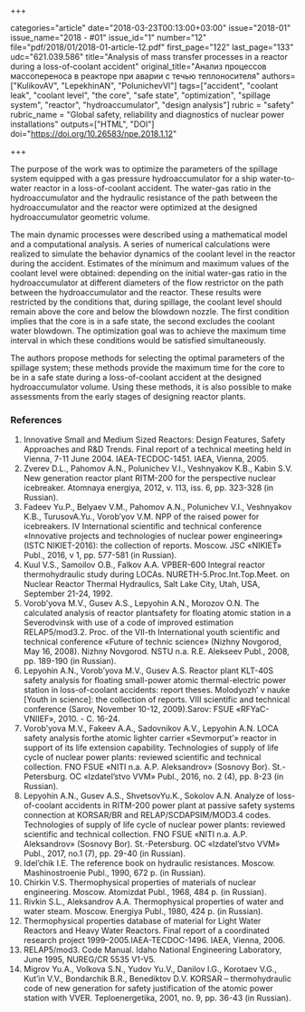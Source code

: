 +++

categories="article"
date="2018-03-23T00:13:00+03:00"
issue="2018-01"
issue_name="2018 - #01"
issue_id="1"
number="12"
file="pdf/2018/01/2018-01-article-12.pdf"
first_page="122"
last_page="133"
udc="621.039.586"
title="Analysis of mass transfer processes in a reactor during a loss-of-coolant accident"
original_title="Анализ процессов массопереноса в реакторе при аварии с течью теплоносителя"
authors=["KulikovAV", "LepekhinAN", "PolunichevVI"]
tags=["accident", "coolant leak", "coolant level", "the core", "safe state", "optimization", "spillage system", "reactor", "hydroaccumulator", "design analysis"]
rubric = "safety"
rubric_name = "Global safety, reliability and diagnostics of nuclear power installations"
outputs=["HTML", "DOI"]
doi="https://doi.org/10.26583/npe.2018.1.12"

+++

The purpose of the work was to optimize the parameters of the spillage system equipped with a gas pressure hydroaccumulator for a ship water-to-water reactor in a loss-of-coolant accident. The water-gas ratio in the hydroaccumulator and the hydraulic resistance of the path between the hydroaccumulator and the reactor were optimized at the designed hydroaccumulator geometric volume.

The main dynamic processes were described using a mathematical model and a computational analysis. A series of numerical calculations were realized to simulate the behavior dynamics of the coolant level in the reactor during the accident. Estimates of the minimum and maximum values of the coolant level were obtained: depending on the initial water-gas ratio in the hydroaccumulator at different diameters of the flow restrictor on the path between the hydroaccumulator and the reactor. These results were restricted by the conditions that, during spillage, the coolant level should remain above the core and below the blowdown nozzle. The first condition implies that the core is in a safe state, the second excludes the coolant water blowdown. The optimization goal was to achieve the maximum time interval in which these conditions would be satisfied simultaneously.

The authors propose methods for selecting the optimal parameters of the spillage system; these methods provide the maximum time for the core to be in a safe state during a loss-of-coolant accident at the designed hydroaccumulator volume. Using these methods, it is also possible to make assessments from the early stages of designing reactor plants.

### References

1. Innovative Small and Medium Sized Reactors: Design Features, Safety Approaches and R&D Trends. Final report of a technical meeting held in Vienna, 7-11 June 2004. IAEA-TECDOC-1451. IAEA, Vienna, 2005.
2. Zverev D.L., Pahomov A.N., Polunichev V.I., Veshnyakov K.B., Kabin S.V. New generation reactor plant RITM-200 for the perspective nuclear icebreaker. Atomnaya energiya, 2012, v. 113, iss. 6, pp. 323-328 (in Russian).
3. Fadeev Yu.P., Belyaev V.M., Pahomov A.N., Polunichev V.I., Veshnyakov K.B., TurusovA.Yu., Vorob’yov V.M. NPP of the raised power for icebreakers. IV International scientific and technical conference «Innovative projects and technologies of nuclear power engineering» (ISTC NIKIET-2016): the collection of reports. Moscow. JSC «NIKIET» Publ., 2016, v 1, pp. 577-581 (in Russian).
4. Kuul V.S., Samoilov O.B., Falkov A.A. VPBER-600 Integral reactor thermohydraulic study during LOCAs. NURETH-5.Proc.Int.Top.Meet. on Nuclear Reactor Thermal Hydraulics, Salt Lake City, Utah, USA, September 21-24, 1992.
5. Vorob’yova M.V., Gusev A.S., Lepyohin A.N., Morozov O.N. The calculated analysis of reactor plantsafety for floating atomic station in a Severodvinsk with use of a code of improved estimation RELAP5/mod3.2. Proc. of the VII-th International youth scientific and technical conference «Future of technic science» (Nizhny Novgorod, May 16, 2008). Nizhny Novgorod. NSTU n.a. R.E. Alekseev Publ., 2008, pp. 189-190 (in Russian).
6. Lepyohin A.N., Vorob’yova M.V., Gusev A.S. Reactor plant KLT-40S safety analysis for floating small-power atomic thermal-electric power station in loss-of-coolant accidents: report theses. Molodyozh’ v nauke [Youth in science]: the collection of reports. VIII scientific and technical conference (Sarov, November 10-12, 2009).Sarov: FSUE «RFYaC-VNIIEF», 2010. - С. 16-24.
7. Vorob’yova M.V., Fakeev A.A., Sadovnikov A.V., Lepyohin A.N. LOCA safety analysis forthe atomic lighter carrier «Sevmorput’» reactor in support of its life extension capability. Technologies of supply of life cycle of nuclear power plants: reviewed scientific and technical collection. FNO FSUE «NITI n.a. A.P. Aleksandrov» (Sosnovy Bor). St.-Petersburg. OC «Izdatel’stvo VVM» Publ., 2016, no. 2 (4), pp. 8-23 (in Russian).
8. Lepyohin A.N., Gusev A.S., ShvetsovYu.K., Sokolov A.N. Analyze of loss-of-coolant accidents in RITM-200 power plant at passive safety systems connection at KORSAR/BR and RELAP/SCDAPSIM/MOD3.4 codes. Technologies of supply of life cycle of nuclear power plants: reviewed scientific and technical collection. FNO FSUE «NITI n.a. A.P. Aleksandrov» (Sosnovy Bor). St.-Petersburg. OC «Izdatel’stvo VVM» Publ., 2017, no.1 (7), pp. 29-40 (in Russian).
9. Idel’chik I.E. The reference book on hydraulic resistances. Moscow. Mashinostroenie Publ., 1990, 672 p. (in Russian).
10. Chirkin V.S. Thermоphysical properties of materials of nuclear engineering. Moscow. Atomizdat Publ., 1968, 484 p. (in Russian).
11. Rivkin S.L., Aleksandrov A.A. Thermоphysical properties of water and water steam. Moscow. Energiya Publ., 1980, 424 p. (in Russian).
12. Thermophysical properties database of material for Light Water Reactors and Heavy Water Reactors. Final report of a coordinated research project 1999–2005.IAEA-TECDOC-1496. IAEA, Vienna, 2006.
13. RELAP5/mod3. Сode Manual. Idaho National Engineering Laboratory, June 1995, NUREG/CR 5535 V1-V5.
14. Migrov Yu.A., Volkova S.N., Yudov Yu.V., Danilov I.G., Korotaev V.G., Kut’in V.V., Bondarchik B.R., Benediktov D.V. KORSAR – thermohydraulic code of new generation for safety justification of the atomic power station with VVER. Teploenergetika, 2001, no. 9, pp. 36-43 (in Russian).